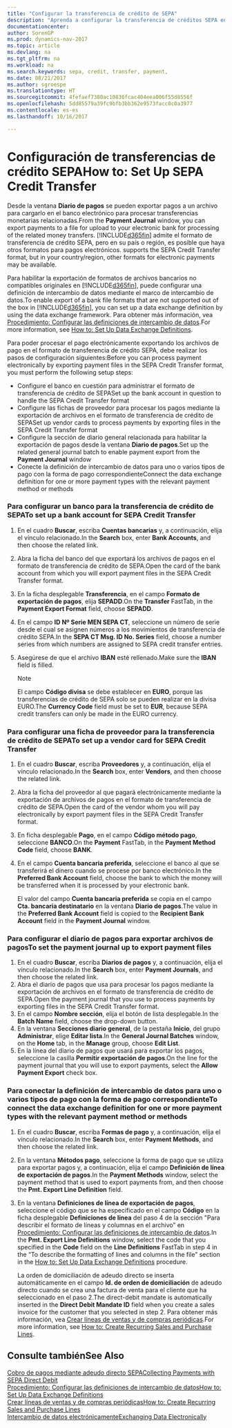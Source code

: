 ```yaml
---
title: "Configurar la transferencia de crédito de SEPA"
description: "Aprenda a configurar la transferencia de créditos SEPA en Dynamics NAV."
documentationcenter: 
author: SorenGP
ms.prod: dynamics-nav-2017
ms.topic: article
ms.devlang: na
ms.tgt_pltfrm: na
ms.workload: na
ms.search.keywords: sepa, credit, transfer, payment,
ms.date: 08/21/2017
ms.author: sgroespe
ms.translationtype: HT
ms.sourcegitcommit: 4fefaef7380ac10836fcac404eea006f55d8556f
ms.openlocfilehash: 5dd85579a39fc9bfb3bb362e9573facc0c0a3977
ms.contentlocale: es-es
ms.lasthandoff: 10/16/2017

---
```

# <a name="how-to-set-up-sepa-credit-transfer"></a><span data-ttu-id="932a8-103">Configuración de transferencias de crédito SEPA</span><span class="sxs-lookup"><span data-stu-id="932a8-103">How to: Set Up SEPA Credit Transfer</span></span>
<span data-ttu-id="932a8-104">Desde la ventana **Diario de pagos** se pueden exportar pagos a un archivo para cargarlo en el banco electrónico para procesar transferencias monetarias relacionadas.</span><span class="sxs-lookup"><span data-stu-id="932a8-104">From the **Payment Journal** window, you can export payments to a file for upload to your electronic bank for processing of the related money transfers.</span></span> [!INCLUDE[d365fin](includes/d365fin_md.md)]<span data-ttu-id="932a8-105"> admite el formato de transferencia de crédito SEPA, pero en su país o región, es posible que haya otros formatos para pagos electrónicos.</span><span class="sxs-lookup"><span data-stu-id="932a8-105"> supports the SEPA Credit Transfer format, but in your country/region, other formats for electronic payments may be available.</span></span>  

<span data-ttu-id="932a8-106">Para habilitar la exportación de formatos de archivos bancarios no compatibles originales en [!INCLUDE[d365fin](includes/d365fin_md.md)], puede configurar una definición de intercambio de datos mediante el marco de intercambio de datos.</span><span class="sxs-lookup"><span data-stu-id="932a8-106">To enable export of a bank file formats that are not supported out of the box in [!INCLUDE[d365fin](includes/d365fin_md.md)], you can set up a data exchange definition by using the data exchange framework.</span></span> <span data-ttu-id="932a8-107">Para obtener más información, vea [Procedimiento: Configurar las definiciones de intercambio de datos](across-how-to-set-up-data-exchange-definitions.md).</span><span class="sxs-lookup"><span data-stu-id="932a8-107">For more information, see [How to: Set Up Data Exchange Definitions](across-how-to-set-up-data-exchange-definitions.md).</span></span>  

<span data-ttu-id="932a8-108">Para poder procesar el pago electrónicamente exportando los archivos de pago en el formato de transferencia de crédito SEPA, debe realizar los pasos de configuración siguientes:</span><span class="sxs-lookup"><span data-stu-id="932a8-108">Before you can process payment electronically by exporting payment files in the SEPA Credit Transfer format, you must perform the following setup steps:</span></span>  

* <span data-ttu-id="932a8-109">Configure el banco en cuestión para administrar el formato de transferencia de crédito de SEPA</span><span class="sxs-lookup"><span data-stu-id="932a8-109">Set up the bank account in question to handle the SEPA Credit Transfer format</span></span>  
* <span data-ttu-id="932a8-110">Configure las fichas de proveedor para procesar los pagos mediante la exportación de archivos en el formato de transferencia de crédito de SEPA</span><span class="sxs-lookup"><span data-stu-id="932a8-110">Set up vendor cards to process payments by exporting files in the SEPA Credit Transfer format</span></span>  
* <span data-ttu-id="932a8-111">Configure la sección de diario general relacionada para habilitar la exportación de pagos desde la ventana **Diario de pagos**.</span><span class="sxs-lookup"><span data-stu-id="932a8-111">Set up the related general journal batch to enable payment export from the **Payment Journal** window</span></span>  
* <span data-ttu-id="932a8-112">Conecte la definición de intercambio de datos para uno o varios tipos de pago con la forma de pago correspondiente</span><span class="sxs-lookup"><span data-stu-id="932a8-112">Connect the data exchange definition for one or more payment types with the relevant payment method or methods</span></span>  

### <a name="to-set-up-a-bank-account-for-sepa-credit-transfer"></a><span data-ttu-id="932a8-113">Para configurar un banco para la transferencia de crédito de SEPA</span><span class="sxs-lookup"><span data-stu-id="932a8-113">To set up a bank account for SEPA Credit Transfer</span></span>  
1. <span data-ttu-id="932a8-114">En el cuadro **Buscar**, escriba **Cuentas bancarias** y, a continuación, elija el vínculo relacionado.</span><span class="sxs-lookup"><span data-stu-id="932a8-114">In the **Search** box, enter **Bank Accounts**, and then choose the related link.</span></span>  
2. <span data-ttu-id="932a8-115">Abra la ficha del banco del que exportará los archivos de pagos en el formato de transferencia de crédito de SEPA.</span><span class="sxs-lookup"><span data-stu-id="932a8-115">Open the card of the bank account from which you will export payment files in the SEPA Credit Transfer format.</span></span>  
3. <span data-ttu-id="932a8-116">En la ficha desplegable **Transferencia**, en el campo **Formato de exportación de pagos**, elija **SEPADD**.</span><span class="sxs-lookup"><span data-stu-id="932a8-116">On the **Transfer** FastTab, in the **Payment Export Format** field, choose **SEPADD**.</span></span>  
4. <span data-ttu-id="932a8-117">En el campo **ID Nº Serie MEN SEPA CT**, seleccione un número de serie desde el cual se asignen números a los movimientos de transferencia de crédito SEPA.</span><span class="sxs-lookup"><span data-stu-id="932a8-117">In the **SEPA CT Msg. ID No. Series** field, choose a number series from which numbers are assigned to SEPA credit transfer entries.</span></span>  
5. <span data-ttu-id="932a8-118">Asegúrese de que el archivo **IBAN** esté rellenado.</span><span class="sxs-lookup"><span data-stu-id="932a8-118">Make sure the **IBAN** field is filled.</span></span>  

    > [!NOTE]  
    >  <span data-ttu-id="932a8-119">El campo **Código divisa** se debe establecer en **EURO**, porque las transferencias de crédito de SEPA solo se pueden realizar en la divisa EURO.</span><span class="sxs-lookup"><span data-stu-id="932a8-119">The **Currency Code** field must be set to **EUR**, because SEPA credit transfers can only be made in the EURO currency.</span></span>  

### <a name="to-set-up-a-vendor-card-for-sepa-credit-transfer"></a><span data-ttu-id="932a8-120">Para configurar una ficha de proveedor para la transferencia de crédito de SEPA</span><span class="sxs-lookup"><span data-stu-id="932a8-120">To set up a vendor card for SEPA Credit Transfer</span></span>  
1. <span data-ttu-id="932a8-121">En el cuadro **Buscar**, escriba **Proveedores** y, a continuación, elija el vínculo relacionado.</span><span class="sxs-lookup"><span data-stu-id="932a8-121">In the **Search** box, enter **Vendors**, and then choose the related link.</span></span>  
2. <span data-ttu-id="932a8-122">Abra la ficha del proveedor al que pagará electrónicamente mediante la exportación de archivos de pagos en el formato de transferencia de crédito de SEPA.</span><span class="sxs-lookup"><span data-stu-id="932a8-122">Open the card of the vendor whom you will pay electronically by export payment files in the SEPA Credit Transfer format.</span></span>  
3. <span data-ttu-id="932a8-123">En ficha desplegable **Pago**, en el campo **Código método pago**, seleccione **BANCO**.</span><span class="sxs-lookup"><span data-stu-id="932a8-123">On the **Payment** FastTab, in the **Payment Method Code** field, choose **BANK**.</span></span>  
4. <span data-ttu-id="932a8-124">En el campo **Cuenta bancaria preferida**, seleccione el banco al que se transferirá el dinero cuando se procese por banco electrónico.</span><span class="sxs-lookup"><span data-stu-id="932a8-124">In the **Preferred Bank Account** field, choose the bank to which the money will be transferred when it is processed by your electronic bank.</span></span>  

     <span data-ttu-id="932a8-125">El valor del campo **Cuenta bancaria preferida** se copia en el campo **Cta. bancaria destinatario** en la ventana **Diario de pagos**.</span><span class="sxs-lookup"><span data-stu-id="932a8-125">The value in the **Preferred Bank Account** field is copied to the **Recipient Bank Account** field in the **Payment Journal** window.</span></span>  

### <a name="to-set-the-payment-journal-up-to-export-payment-files"></a><span data-ttu-id="932a8-126">Para configurar el diario de pagos para exportar archivos de pagos</span><span class="sxs-lookup"><span data-stu-id="932a8-126">To set the payment journal up to export payment files</span></span>  
1. <span data-ttu-id="932a8-127">En el cuadro **Buscar**, escriba **Diarios de pagos** y, a continuación, elija el vínculo relacionado.</span><span class="sxs-lookup"><span data-stu-id="932a8-127">In the **Search** box, enter **Payment Journals**, and then choose the related link.</span></span>  
2. <span data-ttu-id="932a8-128">Abra el diario de pagos que usa para procesar los pagos mediante la exportación de archivos en el formato de transferencia de crédito de SEPA.</span><span class="sxs-lookup"><span data-stu-id="932a8-128">Open the payment journal that you use to process payments by exporting files in the SEPA Credit Transfer format.</span></span>  
3. <span data-ttu-id="932a8-129">En el campo **Nombre sección**, elija el botón de lista desplegable.</span><span class="sxs-lookup"><span data-stu-id="932a8-129">In the **Batch Name** field, choose the drop\-down button.</span></span>  
4. <span data-ttu-id="932a8-130">En la ventana **Secciones diario general**, de la pestaña **Inicio**, del grupo **Administrar**, elige **Editar lista**.</span><span class="sxs-lookup"><span data-stu-id="932a8-130">In the **General Journal Batches** window, on the **Home** tab, in the **Manage** group, choose **Edit List**.</span></span>  
5. <span data-ttu-id="932a8-131">En la línea del diario de pagos que usará para exportar los pagos, seleccione la casilla **Permitir exportación de pagos**.</span><span class="sxs-lookup"><span data-stu-id="932a8-131">On the line for the payment journal that you will use to export payments, select the **Allow Payment Export** check box.</span></span>  

### <a name="to-connect-the-data-exchange-definition-for-one-or-more-payment-types-with-the-relevant-payment-method-or-methods"></a><span data-ttu-id="932a8-132">Para conectar la definición de intercambio de datos para uno o varios tipos de pago con la forma de pago correspondiente</span><span class="sxs-lookup"><span data-stu-id="932a8-132">To connect the data exchange definition for one or more payment types with the relevant payment method or methods</span></span>  
1. <span data-ttu-id="932a8-133">En el cuadro **Buscar**, escriba **Formas de pago** y, a continuación, elija el vínculo relacionado.</span><span class="sxs-lookup"><span data-stu-id="932a8-133">In the **Search** box, enter **Payment Methods**, and then choose the related link.</span></span>  
2. <span data-ttu-id="932a8-134">En la ventana **Métodos pago**, seleccione la forma de pago que se utiliza para exportar pagos y, a continuación, elija el campo **Definición de línea de exportación de pagos**.</span><span class="sxs-lookup"><span data-stu-id="932a8-134">In the **Payment Methods** window, select the payment method that is used to export payments from, and then choose the **Pmt. Export Line Definition** field.</span></span>  
3. <span data-ttu-id="932a8-135">En la ventana **Definiciones de línea de exportación de pagos**, seleccione el código que se ha especificado en el campo **Código** en la ficha desplegable **Definiciones de línea** del paso 4 de la sección "Para describir el formato de líneas y columnas en el archivo” en [Procedimiento: Configurar las definiciones de intercambio de datos](across-how-to-set-up-data-exchange-definitions.md).</span><span class="sxs-lookup"><span data-stu-id="932a8-135">In the **Pmt. Export Line Definitions** window, select the code that you specified in the **Code** field on the **Line Definitions** FastTab in step 4 in the “To describe the formatting of lines and columns in the file” section in the [How to: Set Up Data Exchange Definitions](across-how-to-set-up-data-exchange-definitions.md) procedure.</span></span>  

    <span data-ttu-id="932a8-136">La orden de domiciliación de adeudo directo se inserta automáticamente en el campo **Id. de orden de domiciliación** de adeudo directo cuando se crea una factura de venta para el cliente que ha seleccionado en el paso 2.</span><span class="sxs-lookup"><span data-stu-id="932a8-136">The direct-debit mandate is automatically inserted in the **Direct Debit Mandate ID** field when you create a sales invoice for the customer that you selected in step 2.</span></span> <span data-ttu-id="932a8-137">Para obtener más información, vea [Crear líneas de ventas y de compras periódicas](sales-how-work-standard-lines.md).</span><span class="sxs-lookup"><span data-stu-id="932a8-137">For more information, see [How to: Create Recurring Sales and Purchase Lines](sales-how-work-standard-lines.md).</span></span>  

## <a name="see-also"></a><span data-ttu-id="932a8-138">Consulte también</span><span class="sxs-lookup"><span data-stu-id="932a8-138">See Also</span></span>  
[<span data-ttu-id="932a8-139">Cobro de pagos mediante adeudo directo SEPA</span><span class="sxs-lookup"><span data-stu-id="932a8-139">Collecting Payments with SEPA Direct Debit</span></span>](finance-collect-payments-with-sepa-direct-debit.md)  
[<span data-ttu-id="932a8-140">Procedimiento: Configurar las definiciones de intercambio de datos</span><span class="sxs-lookup"><span data-stu-id="932a8-140">How to: Set Up Data Exchange Definitions</span></span>](across-how-to-set-up-data-exchange-definitions.md)  
[<span data-ttu-id="932a8-141">Crear líneas de ventas y de compras periódicas</span><span class="sxs-lookup"><span data-stu-id="932a8-141">How to: Create Recurring Sales and Purchase Lines</span></span>](sales-how-work-standard-lines.md)  
[<span data-ttu-id="932a8-142">Intercambio de datos electrónicamente</span><span class="sxs-lookup"><span data-stu-id="932a8-142">Exchanging Data Electronically</span></span>](across-data-exchange.md)  

